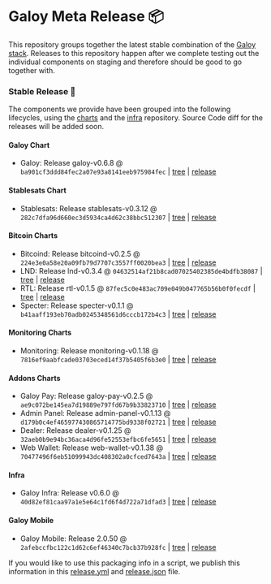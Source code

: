 # Galoy Meta Release 📦

This repository groups together the latest stable combination of the [Galoy stack](https://github.com/GaloyMoney/awesome-galoy#tech-components). 
Releases to this repository happen after we complete testing out the individual components on staging and therefore should be good to go together with.

### Stable Release 🎉

The components we provide have been grouped into the following lifecycles, using the [charts](https://github.com/GaloyMoney/charts) and the [infra](https://github.com/GaloyMoney/galoy-infra) repository. 
Source Code diff for the releases will be added soon.

#### Galoy Chart
- Galoy: Release galoy-v0.6.8 @ `ba901cf3ddd84fec2a07e93a8141eeb975984fec` | [tree](https://github.com/GaloyMoney/charts/tree/ba901cf3ddd84fec2a07e93a8141eeb975984fec/charts/galoy) | [release](https://github.com/GaloyMoney/charts/releases/tag/galoy-v0.6.8)

#### Stablesats Chart
- Stablesats: Release stablesats-v0.3.12 @ `282c7dfa96d660ec3d5934ca4d62c38bbc512307` | [tree](https://github.com/GaloyMoney/charts/tree/282c7dfa96d660ec3d5934ca4d62c38bbc512307/charts/stablesats) | [release](https://github.com/GaloyMoney/charts/releases/tag/stablesats-v0.3.12)

#### Bitcoin Charts
- Bitcoind: Release bitcoind-v0.2.5 @ `224e3e0a58e20a09fb79d7707c3557ff0020bea3` | [tree](https://github.com/GaloyMoney/charts/tree/224e3e0a58e20a09fb79d7707c3557ff0020bea3/charts/bitcoind) | [release](https://github.com/GaloyMoney/charts/releases/tag/bitcoind-v0.2.5)
- LND: Release lnd-v0.3.4 @ `04632514af21b8cad07025402385de4bdfb38087` | [tree](https://github.com/GaloyMoney/charts/tree/04632514af21b8cad07025402385de4bdfb38087/charts/lnd) | [release](https://github.com/GaloyMoney/charts/releases/tag/lnd-v0.3.4)
- RTL: Release rtl-v0.1.5 @ `87fec5c0e483ac709e049b047765b56b0f0fecdf` | [tree](https://github.com/GaloyMoney/charts/tree/87fec5c0e483ac709e049b047765b56b0f0fecdf/charts/rtl) | [release](https://github.com/GaloyMoney/charts/releases/tag/rtl-v0.1.5)
- Specter: Release specter-v0.1.1 @ `b41aaff193eb70adb0245348561d6cccb172b4c3` | [tree](https://github.com/GaloyMoney/charts/tree/b41aaff193eb70adb0245348561d6cccb172b4c3/charts/specter) | [release](https://github.com/GaloyMoney/charts/releases/tag/specter-v0.1.1)

#### Monitoring Charts
- Monitoring: Release monitoring-v0.1.18 @ `7816ef9aabfcade03703eced14f37b5405f6b3e0` | [tree](https://github.com/GaloyMoney/charts/tree/7816ef9aabfcade03703eced14f37b5405f6b3e0/charts/monitoring) | [release](https://github.com/GaloyMoney/charts/releases/tag/monitoring-v0.1.18)

#### Addons Charts
- Galoy Pay: Release galoy-pay-v0.2.5 @ `ae9c072be145ea7d19889e797fd67b9b33823710` | [tree](https://github.com/GaloyMoney/charts/tree/ae9c072be145ea7d19889e797fd67b9b33823710/charts/galoy-pay) | [release](https://github.com/GaloyMoney/charts/releases/tag/galoy-pay-v0.2.5)
- Admin Panel: Release admin-panel-v0.1.13 @ `d179b0c4ef465977430865714775bd9338f02721` | [tree](https://github.com/GaloyMoney/charts/tree/d179b0c4ef465977430865714775bd9338f02721/charts/admin-panel) | [release](https://github.com/GaloyMoney/charts/releases/tag/admin-panel-v0.1.13)
- Dealer: Release dealer-v0.1.25 @ `32aeb0b9e94bc36aca4d96fe52553efbc6fe5651` | [tree](https://github.com/GaloyMoney/charts/tree/32aeb0b9e94bc36aca4d96fe52553efbc6fe5651/charts/dealer) | [release](https://github.com/GaloyMoney/charts/releases/tag/dealer-v0.1.25)
- Web Wallet: Release web-wallet-v0.1.38 @ `70477496f6eb51099943dc408302a0cfced7643a` | [tree](https://github.com/GaloyMoney/charts/tree/70477496f6eb51099943dc408302a0cfced7643a/charts/web_wallet) | [release](https://github.com/GaloyMoney/charts/releases/tag/web-wallet-v0.1.38)

#### Infra

- Galoy Infra: Release v0.6.0 @ `40d82ef81caa97a1e5e64c1fd6f4d722a71dfad3` | [tree](https://github.com/GaloyMoney/galoy-infra/tree/40d82ef81caa97a1e5e64c1fd6f4d722a71dfad3) | [release](https://github.com/GaloyMoney/galoy-infra/releases/tag/v0.6.0)

#### Galoy Mobile

- Galoy Mobile: Release 2.0.50 @ `2afebccfbc122c1d62c6ef46340c7bcb37b928fc` | [tree](https://github.com/GaloyMoney/galoy-mobile/tree/2afebccfbc122c1d62c6ef46340c7bcb37b928fc) | [release](https://github.com/GaloyMoney/galoy-mobile/releases/tag/2.0.50)

If you would like to use this packaging info in a script, we publish this information in this [release.yml](./release.yml) and [release.json](./release.json) file.
